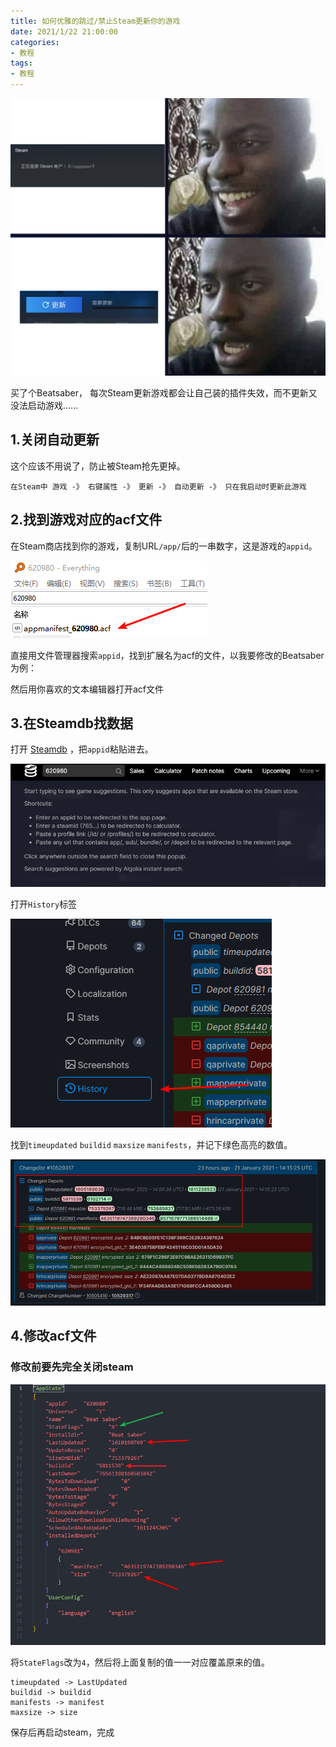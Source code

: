 ```yaml
---
title: 如何优雅的跳过/禁止Steam更新你的游戏
date: 2021/1/22 21:00:00
categories:
- 教程
tags:
- 教程
---
```


![head](/pictures/skip-steam-update/head.png)

买了个Beatsaber， 每次Steam更新游戏都会让自己装的插件失效，而不更新又没法启动游戏......
<!--more-->

## 1.关闭自动更新 ##
这个应该不用说了，防止被Steam抢先更掉。

    在Steam中 游戏 -》 右键属性 -》 更新 -》 自动更新 -》 只在我启动时更新此游戏

## 2.找到游戏对应的acf文件 ##
在Steam商店找到你的游戏，复制URL`/app/`后的一串数字，这是游戏的`appid`。

![findfile](/pictures/skip-steam-update/findfile.png)

直接用文件管理器搜索`appid`，找到扩展名为acf的文件，以我要修改的Beatsaber为例：

然后用你喜欢的文本编辑器打开acf文件

## 3.在Steamdb找数据 ##
打开 [Steamdb](https://steamdb.info/) ，把`appid`粘贴进去。

![search](/pictures/skip-steam-update/search.png)

打开`History`标签

![history](/pictures/skip-steam-update/history.png)

找到`timeupdated` `buildid` `maxsize` `manifests`，并记下绿色高亮的数值。

![changelist](/pictures/skip-steam-update/changelist.png)

## 4.修改acf文件 ##
### 修改前要先完全关闭steam ###

![modify](/pictures/skip-steam-update/modify.png)

将`StateFlags`改为`4`，然后将上面复制的值一一对应覆盖原来的值。

    timeupdated -> LastUpdated
    buildid -> buildid
    manifests -> manifest
    maxsize -> size

保存后再启动steam，完成